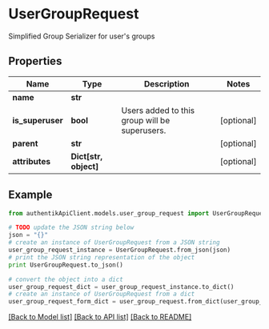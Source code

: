 # UserGroupRequest

Simplified Group Serializer for user's groups

## Properties
Name | Type | Description | Notes
------------ | ------------- | ------------- | -------------
**name** | **str** |  | 
**is_superuser** | **bool** | Users added to this group will be superusers. | [optional] 
**parent** | **str** |  | [optional] 
**attributes** | **Dict[str, object]** |  | [optional] 

## Example

```python
from authentikApiClient.models.user_group_request import UserGroupRequest

# TODO update the JSON string below
json = "{}"
# create an instance of UserGroupRequest from a JSON string
user_group_request_instance = UserGroupRequest.from_json(json)
# print the JSON string representation of the object
print UserGroupRequest.to_json()

# convert the object into a dict
user_group_request_dict = user_group_request_instance.to_dict()
# create an instance of UserGroupRequest from a dict
user_group_request_form_dict = user_group_request.from_dict(user_group_request_dict)
```
[[Back to Model list]](../README.md#documentation-for-models) [[Back to API list]](../README.md#documentation-for-api-endpoints) [[Back to README]](../README.md)


